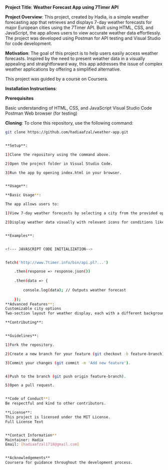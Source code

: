 **Project Title**:
**Weather Forecast App using 7Timer API**

**Project Overview**:
This project, created by Hadia, is a simple weather forecasting app that retrieves and displays 7-day weather forecasts for major European cities using the 7Timer API. Built using HTML, CSS, and JavaScript, the app allows users to view accurate weather data effortlessly. The project was developed using Postman for API testing and Visual Studio for code development.

**Motivation**:
The goal of this project is to help users easily access weather forecasts. Inspired by the need to present weather data in a visually appealing and straightforward way, this app addresses the issue of complex weather applications by offering a simplified alternative.

This project was guided by a course on Coursera.


**Installation Instructions**:

**Prerequisites**

Basic understanding of HTML, CSS, and JavaScript
Visual Studio Code
Postman
Web browser (for testing)


**Cloning**:
To clone this repository, use the following command:

```bash
git clone https://github.com/hadiaafzal/weather-app.git


**Setup**:

1)Clone the repository using the command above.

2)Open the project folder in Visual Studio Code.

3)Run the app by opening index.html in your browser.


**Usage**:

**Basic Usage**:

The app allows users to:

1)View 7-day weather forecasts by selecting a city from the provided options.

2)Display weather data visually with relevant icons for conditions like rain or clear skies.


**Examples**:


<!--- JAVASCRIPT CODE INITIALIZATION-->


fetch('http://www.7timer.info/bin/api.pl?...')

    .then(response => response.json())
    
    .then(data => {
    
        console.log(data); // Outputs weather forecast
        
    });
**Advanced Features**:
Customizable city options
Two-section layout for weather display, each with a different background color.

**Contributing**:


**Guidelines**:

1)Fork the repository.

2)Create a new branch for your feature (git checkout -b feature-branch).

3)Commit your changes (git commit -m 'Add new feature').


4)Push to the branch (git push origin feature-branch).

5)Open a pull request.


**Code of Conduct**:
Be respectful and kind to other contributors.

**License**:
This project is licensed under the MIT License.
Full License Text


**Contact Information**
Maintainer: Hadia
Email: [hadiaafzal1718@gmail.com]


**Acknowledgements**
Coursera for guidance throughout the development process.

